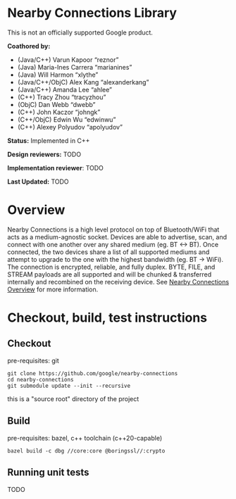 # Nearby Connections Library

This is not an officially supported Google product.

**Coathored by:**
*  (Java/C++) Varun Kapoor “reznor”
*  (Java) Maria-Ines Carrera “marianines”
*  (Java) Will Harmon “xlythe”
*  (Java/C++/ObjC) Alex Kang “alexanderkang”
*  (Java/C++) Amanda Lee “ahlee”
*  (C++) Tracy Zhou “tracyzhou”
*  (ObjC) Dan Webb “dwebb”
*  (C++) John Kaczor “johngk”
*  (C++/ObjC) Edwin Wu “edwinwu”
*  (C++) Alexey Polyudov “apolyudov”

**Status:** Implemented in C++

**Design reviewers:** TODO

**Implementation reviewer**: TODO

**Last Updated:** TODO

# Overview

Nearby Connections is a high level protocol on top of Bluetooth/WiFi that acts
as a medium-agnostic socket. Devices are able to advertise, scan, and connect
with one another over any shared medium (eg. BT <-> BT).
Once connected, the two devices share a list of all supported mediums and
attempt to upgrade to the one with the highest bandwidth (eg. BT -> WiFi).
The connection is encrypted, reliable, and fully duplex. BYTE, FILE, and STREAM
payloads are all supported and will be chunked & transferred internally and
recombined on the receiving device.
See [Nearby Connections Overview](https://developers.google.com/nearby/connections/overview)
for more information.

# Checkout, build, test instructions
## Checkout
pre-requisites: git
```
git clone https://github.com/google/nearby-connections
cd nearby-connections
git submodule update --init --recursive
```

this is a "source root" directory of the project

## Build
pre-requisites:
bazel, c++ toolchain (c++20-capable)

```shell
bazel build -c dbg //core:core @boringssl//:crypto

```

## Running unit tests

TODO
